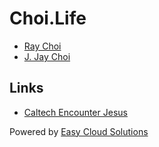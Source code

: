 # Choi.Life

- [Ray Choi](http://raychoi.org) 
- [J. Jay Choi](http://jchoi.me) 


## Links

- [Caltech Encounter Jesus](http://caltech.encounterj.org) 

Powered by [Easy Cloud Solutions](https://easycloudsolutions.com)
